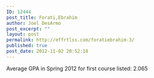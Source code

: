 ```yaml
---
ID: 12444
post_title: Forati,Ebrahim
author: Joel DesArmo
post_excerpt: ""
layout: post
permalink: http://effrtlss.com/foratiebrahim-3/
published: true
post_date: 2012-11-02 20:52:18
---
```

<p>Average GPA in Spring 2012 for first course listed: 2.065</p>